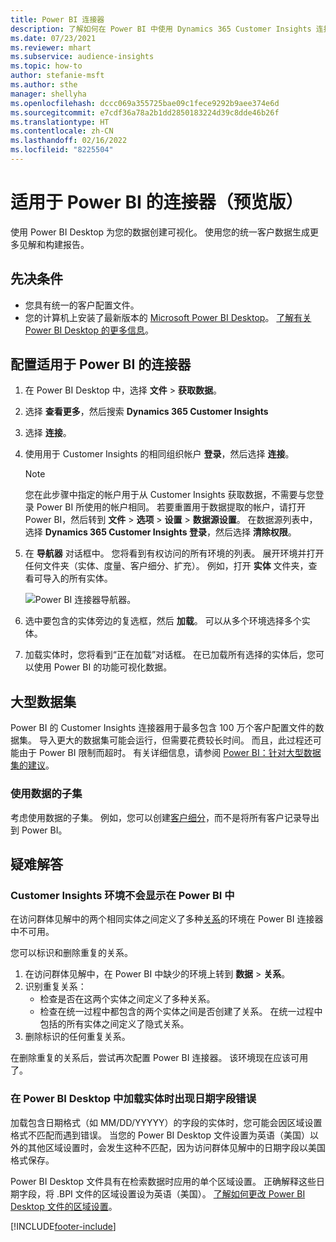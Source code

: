 ```yaml
---
title: Power BI 连接器
description: 了解如何在 Power BI 中使用 Dynamics 365 Customer Insights 连接器。
ms.date: 07/23/2021
ms.reviewer: mhart
ms.subservice: audience-insights
ms.topic: how-to
author: stefanie-msft
ms.author: sthe
manager: shellyha
ms.openlocfilehash: dccc069a355725bae09c1fece9292b9aee374e6d
ms.sourcegitcommit: e7cdf36a78a2b1dd2850183224d39c8dde46b26f
ms.translationtype: HT
ms.contentlocale: zh-CN
ms.lasthandoff: 02/16/2022
ms.locfileid: "8225504"
---
```

# <a name="connector-for-power-bi-preview"></a>适用于 Power BI 的连接器（预览版）

使用 Power BI Desktop 为您的数据创建可视化。 使用您的统一客户数据生成更多见解和构建报告。

## <a name="prerequisites"></a>先决条件

- 您具有统一的客户配置文件。
- 您的计算机上安装了最新版本的 [Microsoft Power BI Desktop](https://powerbi.microsoft.com/desktop/)。 [了解有关 Power BI Desktop 的更多信息](/power-bi/desktop-what-is-desktop)。

## <a name="configure-the-connector-for-power-bi"></a>配置适用于 Power BI 的连接器

1. 在 Power BI Desktop 中，选择 **文件** > **获取数据**。

1. 选择 **查看更多**，然后搜索 **Dynamics 365 Customer Insights**

1. 选择 **连接**。

1. 使用用于 Customer Insights 的相同组织帐户 **登录**，然后选择 **连接**。
   > [!NOTE]
   > 您在此步骤中指定的帐户用于从 Customer Insights 获取数据，不需要与您登录 Power BI 所使用的帐户相同。 若要重置用于数据提取的帐户，请打开 Power BI，然后转到 **文件** > **选项** > **设置** > **数据源设置**。 在数据源列表中，选择 **Dynamics 365 Customer Insights 登录**，然后选择 **清除权限**。  

1. 在 **导航器** 对话框中。 您将看到有权访问的所有环境的列表。 展开环境并打开任何文件夹（实体、度量、客户细分、扩充）。 例如，打开 **实体** 文件夹，查看可导入的所有实体。

   ![Power BI 连接器导航器。](media/power-bi-navigator.png "Power BI 连接器导航器")

1. 选中要包含的实体旁边的复选框，然后 **加载**。 可以从多个环境选择多个实体。

1. 加载实体时，您将看到“正在加载”对话框。 在已加载所有选择的实体后，您可以使用 Power BI 的功能可视化数据。

## <a name="large-data-sets"></a>大型数据集

Power BI 的 Customer Insights 连接器用于最多包含 100 万个客户配置文件的数据集。 导入更大的数据集可能会运行，但需要花费较长时间。 而且，此过程还可能由于 Power BI 限制而超时。 有关详细信息，请参阅 [Power BI：针对大型数据集的建议](/power-bi/admin/service-premium-what-is#large-datasets)。 

### <a name="work-with-a-subset-of-data"></a>使用数据的子集

考虑使用数据的子集。 例如，您可以创建[客户细分](segments.md)，而不是将所有客户记录导出到 Power BI。

## <a name="troubleshooting"></a>疑难解答​​

### <a name="customer-insights-environment-doesnt-show-in-power-bi"></a>Customer Insights 环境不会显示在 Power BI 中

在访问群体见解中的两个相同实体之间定义了多种[关系](relationships.md)的环境在 Power BI 连接器中不可用。

您可以标识和删除重复的关系。

1. 在访问群体见解中，在 Power BI 中缺少的环境上转到 **数据** > **关系**。
2. 识别重复关系：
   - 检查是否在这两个实体之间定义了多种关系。
   - 检查在统一过程中都包含的两个实体之间是否创建了关系。 在统一过程中包括的所有实体之间定义了隐式关系。
3. 删除标识的任何重复关系。

在删除重复的关系后，尝试再次配置 Power BI 连接器。 该环境现在应该可用了。

### <a name="errors-on-date-fields-when-loading-entities-in-power-bi-desktop"></a>在 Power BI Desktop 中加载实体时出现日期字段错误

加载包含日期格式（如 MM/DD/YYYYY）的字段的实体时，您可能会因区域设置格式不匹配而遇到错误。 当您的 Power BI Desktop 文件设置为英语（美国）以外的其他区域设置时，会发生这种不匹配，因为访问群体见解中的日期字段以美国格式保存。

Power BI Desktop 文件具有在检索数据时应用的单个区域设置。 正确解释这些日期字段，将 .BPI 文件的区域设置设为英语（美国）。 [了解如何更改 Power BI Desktop 文件的区域设置](/power-bi/fundamentals/supported-languages-countries-regions.md#choose-the-locale-for-importing-data-into-power-bi-desktop)。

[!INCLUDE[footer-include](../includes/footer-banner.md)]
